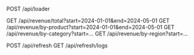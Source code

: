 POST   /api/loader

GET    /api/revenue/total?start=2024-01-01&end=2024-05-01
GET    /api/revenue/by-product?start=2024-01-01&end=2024-05-01
GET    /api/revenue/by-category?start=...
GET    /api/revenue/by-region?start=...

POST   /api/refresh
GET    /api/refresh/logs
